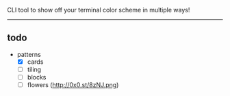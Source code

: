 CLI tool to show off your terminal color scheme in multiple ways!

---

## todo
- patterns
    - [x] cards
    - [ ] tiling 
    - [ ] blocks
    - [ ] flowers (http://0x0.st/8zNJ.png)
